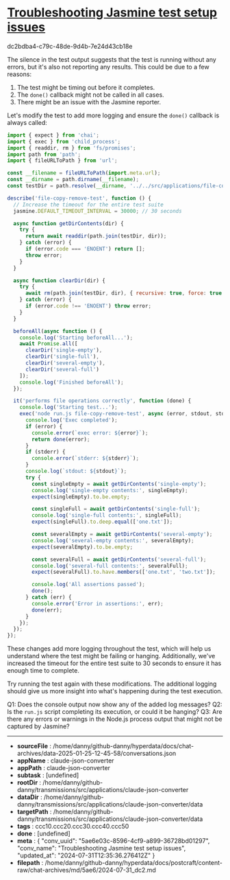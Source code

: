 # [Troubleshooting Jasmine test setup issues](https://claude.ai/chat/5ae6e03c-8596-4cf9-a899-36728bd01297)

dc2bdba4-c79c-48de-9d4b-7e24d43cb18e

 The silence in the test output suggests that the test is running without any errors, but it's also not reporting any results. This could be due to a few reasons:

1. The test might be timing out before it completes.
2. The `done()` callback might not be called in all cases.
3. There might be an issue with the Jasmine reporter.

Let's modify the test to add more logging and ensure the `done()` callback is always called:

```javascript
import { expect } from 'chai';
import { exec } from 'child_process';
import { readdir, rm } from 'fs/promises';
import path from 'path';
import { fileURLToPath } from 'url';

const __filename = fileURLToPath(import.meta.url);
const __dirname = path.dirname(__filename);
const testDir = path.resolve(__dirname, '../../src/applications/file-copy-remove-test/data');

describe('file-copy-remove-test', function () {
  // Increase the timeout for the entire test suite
  jasmine.DEFAULT_TIMEOUT_INTERVAL = 30000; // 30 seconds

  async function getDirContents(dir) {
    try {
      return await readdir(path.join(testDir, dir));
    } catch (error) {
      if (error.code === 'ENOENT') return [];
      throw error;
    }
  }

  async function clearDir(dir) {
    try {
      await rm(path.join(testDir, dir), { recursive: true, force: true });
    } catch (error) {
      if (error.code !== 'ENOENT') throw error;
    }
  }

  beforeAll(async function () {
    console.log('Starting beforeAll...');
    await Promise.all([
      clearDir('single-empty'),
      clearDir('single-full'),
      clearDir('several-empty'),
      clearDir('several-full')
    ]);
    console.log('Finished beforeAll');
  });

  it('performs file operations correctly', function (done) {
    console.log('Starting test...');
    exec('node run.js file-copy-remove-test', async (error, stdout, stderr) => {
      console.log('Exec completed');
      if (error) {
        console.error(`exec error: ${error}`);
        return done(error);
      }
      if (stderr) {
        console.error(`stderr: ${stderr}`);
      }
      console.log(`stdout: ${stdout}`);
      try {
        const singleEmpty = await getDirContents('single-empty');
        console.log('single-empty contents:', singleEmpty);
        expect(singleEmpty).to.be.empty;

        const singleFull = await getDirContents('single-full');
        console.log('single-full contents:', singleFull);
        expect(singleFull).to.deep.equal(['one.txt']);

        const severalEmpty = await getDirContents('several-empty');
        console.log('several-empty contents:', severalEmpty);
        expect(severalEmpty).to.be.empty;

        const severalFull = await getDirContents('several-full');
        console.log('several-full contents:', severalFull);
        expect(severalFull).to.have.members(['one.txt', 'two.txt']);

        console.log('All assertions passed');
        done();
      } catch (err) {
        console.error('Error in assertions:', err);
        done(err);
      }
    });
  });
});
```

These changes add more logging throughout the test, which will help us understand where the test might be failing or hanging. Additionally, we've increased the timeout for the entire test suite to 30 seconds to ensure it has enough time to complete.

Try running the test again with these modifications. The additional logging should give us more insight into what's happening during the test execution.

Q1: Does the console output now show any of the added log messages?
Q2: Is the `run.js` script completing its execution, or could it be hanging?
Q3: Are there any errors or warnings in the Node.js process output that might not be captured by Jasmine?

---

* **sourceFile** : /home/danny/github-danny/hyperdata/docs/chat-archives/data-2025-01-25-12-45-58/conversations.json
* **appName** : claude-json-converter
* **appPath** : claude-json-converter
* **subtask** : [undefined]
* **rootDir** : /home/danny/github-danny/transmissions/src/applications/claude-json-converter
* **dataDir** : /home/danny/github-danny/transmissions/src/applications/claude-json-converter/data
* **targetPath** : /home/danny/github-danny/transmissions/src/applications/claude-json-converter/data
* **tags** : ccc10.ccc20.ccc30.ccc40.ccc50
* **done** : [undefined]
* **meta** : {
  "conv_uuid": "5ae6e03c-8596-4cf9-a899-36728bd01297",
  "conv_name": "Troubleshooting Jasmine test setup issues",
  "updated_at": "2024-07-31T12:35:36.276412Z"
}
* **filepath** : /home/danny/github-danny/hyperdata/docs/postcraft/content-raw/chat-archives/md/5ae6/2024-07-31_dc2.md